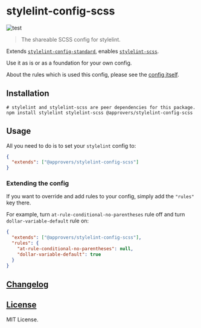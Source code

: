 # stylelint-config-scss

![test](https://github.com/approvers/stylelint-config-scss/workflows/test/badge.svg)

> The shareable SCSS config for stylelint.

Extends [`stylelint-config-standard`](https://github.com/stylelint/stylelint-config-standard), enables [`stylelint-scss`](https://github.com/kristerkari/stylelint-scss).

Use it as is or as a foundation for your own config.

About the rules which is used this config, please see the [config itself](index.js).


## Installation

```shell script
# stylelint and stylelint-scss are peer dependencies for this package.
npm install stylelint stylelint-scss @approvers/stylelint-config-scss
```


## Usage

All you need to do is to set your `stylelint` config to:

```json
{
  "extends": ["@approvers/stylelint-config-scss"]
}
```


### Extending the config

If you want to override and add rules to your config, simply add the `"rules"` key there.

For example, turn `at-rule-conditional-no-parentheses` rule off and turn `dollar-variable-default` rule on:

```json
{
  "extends": ["@approvers/stylelint-config-scss"],
  "rules": {
    "at-rule-conditional-no-parentheses": null,
    "dollar-variable-default": true
  }
}
```


## [Changelog](CHANGELOG.md)


## [License](LICENSE)

MIT License.
